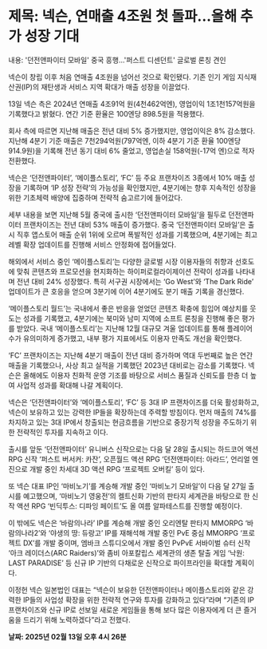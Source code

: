 # **제목: 넥슨, 연매출 4조원 첫 돌파...올해 추가 성장 기대**

  내용: '던전앤파이터 모바일' 중국 흥행...'퍼스트 디센던트' 글로벌 론칭 견인

넥슨이 창립 이후 처음 연매출 4조원을 넘어선 것으로 확인됐다. 기존 인기 게임 지식재산권(IP)의 재탄생과 서비스 지역 확대가 매출 성장을 이끌었다.

13일 넥슨 측은 2024년 연매출 4조91억 원(4천462억엔), 영업이익 1조1천157억원을 기록했다고 밝혔다. 연간 기준 환율은 100엔당 898.5원을 적용했다.

회사 측에 따르면 지난해 매출은 전년 대비 5% 증가했지만, 영업이익은 8% 감소했다. 지난해 4분기 기준 매출은 7천294억원(797억엔, 이하 4분기 기준 환율 100엔당 914.9원)을 기록해 전년 동기 대비 6% 줄었고, 영업손실 158억원(-17억 엔)으로 적자전환했다.

넥슨은 ‘던전앤파이터’, ‘메이플스토리’, ‘FC’ 등 주요 프랜차이즈 3종에서 10% 매출 성장을 기록하며 ‘IP 성장 전략’의 가능성을 확인했지만, 4분기에는 향후 지속적인 성장을 위한 기초체력 배양에 집중하며 전략적 숨고르기에 들어갔다.

세부 내용을 보면 지난해 5월 중국에 출시한 ‘던전앤파이터 모바일’을 필두로 던전앤파이터 프랜차이즈는 전년 대비 53% 매출이 증가했다. 중국 ‘던전앤파이터 모바일’은 출시 직후 앱스토어 매출 순위 1위에 오르며 폭발적인 성과를 기록했으며, 4분기에는 최고 레벨 확장 업데이트를 진행해 서비스 안정화에 접어들었다.

해외에서 서비스 중인 ‘메이플스토리’는 다양한 글로벌 시장 이용자들의 취향과 선호도에 맞춰 콘텐츠와 프로모션을 현지화하는 하이퍼로컬라이제이션 전략이 성과를 나타내며 전년 대비 24% 성장했다. 특히 서구권 시장에서는 ‘Go West’와 ‘The Dark Ride’ 업데이트가 큰 호응을 얻으며 3분기에 이어 4분기에도 분기 매출 기록을 경신했다.

‘메이플스토리 월드’는 국내에서 좋은 반응을 얻었던 콘텐츠 확충에 힘입어 예상치를 웃도는 성과를 기록했고, 4분기에는 북미와 남미 지역에 소프트 론칭을 진행해 좋은 평가를 받았다. 국내 ‘메이플스토리’는 지난해 12월 대규모 겨울 업데이트를 통해 플레이어 수가 유의미하게 증가했고, 내부 평가 지표에서도 이용자 만족도 개선을 확인했다.

‘FC’ 프랜차이즈는 지난해 4분기 매출이 전년 대비 증가하며 역대 두번째로 높은 연간 매출을 기록했으나, 사상 최고 실적을 기록했던 2023년 대비로는 감소를 기록했다. 넥슨은 올해에도 이용자 친화적 운영 기조를 바탕으로 서비스 품질과 신뢰도를 한층 더 높여 사업적 성과를 확대해 나갈 계획이다.

넥슨은 ‘던전앤파이터’와 ‘메이플스토리’, ‘FC’ 등 3대 IP 프랜차이즈를 더욱 활성화하고, 넥슨이 보유하고 있는 강력한 IP들을 확장하는데 주력할 방침이다. 먼저 매출의 74%를 차지하고 있는 3대 IP에서 창출되는 현금흐름을 기반으로 중장기적 성장을 주도하기 위한 전략적인 투자를 지속하고 이다.

출시를 앞둔 ‘던전앤파이터’ 유니버스 신작으로는 다음 달 28일 출시되는 하드코어 액션 RPG 신작 ‘퍼스트 버서커: 카잔’, 오픈월드 액션 RPG ‘던전앤파이터: 아라드’, 언리얼 엔진으로 개발 중인 차세대 3D 액션 RPG ‘프로젝트 오버킬’ 등이 있다.

또 넥슨 대표 IP인 ‘마비노기’를 계승해 개발 중인 ‘마비노기 모바일’이 다음 달 27일 출시를 예고했으며, ‘마비노기 영웅전’의 켈트신화 기반의 판타지 세계관을 바탕으로 한 신작 액션 RPG ‘빈딕투스: 디파잉 페이트’도 올 여름 알파테스트를 진행할 예정이다.

이 밖에도 넥슨은 ‘바람의나라’ IP를 계승해 개발 중인 오리엔탈 판타지 MMORPG ‘바람의나라2’와 ‘야생의 땅: 듀랑고’ IP를 재해석해 개발 중인 PvE 중심 MMORPG ‘프로젝트 DX’를 개발 중이며, 엠바크 스튜디오에서 개발 중인 PvPvE 서바이벌 슈터 신작 ‘아크 레이더스(ARC Raiders)’와 좀비 아포칼립스 세계관의 생존 탈출 게임 ‘낙원: LAST PARADISE’ 등 신규 IP 기반의 다채로운 신작으로 파이프라인을 확대할 계획이다.

이정헌 넥슨 일본법인 대표는 “넥슨이 보유한 던전앤파이터나 메이플스토리와 같은 강력한 IP들의 사업성 확장을 위한 전략적 연구와 투자를 강화하고 있다”라며 “기존의 IP 프랜차이즈와 신규 IP로 선보일 새로운 게임들을 통해 보다 많은 이용자에게 더 큰 즐거움을 드리기 위해 노력하겠다”라고 전했다.

  **날짜: 2025년 02월 13일 오후 4시 26분**